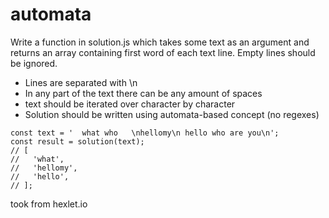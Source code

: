 # automata

Write a function in solution.js which takes some text as an argument and returns an array containing first word of each text line. Empty lines should be ignored.

* Lines are separated with \n
* In any part of the text there can be any amount of spaces
* text should be iterated over character by character
* Solution should be written using automata-based concept (no regexes)

```
const text = '  what who   \nhellomy\n hello who are you\n';
const result = solution(text);
// [
//   'what',
//   'hellomy',
//   'hello',
// ];

```

took from hexlet.io